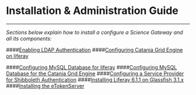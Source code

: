 Installation & Administration Guide
=
-------------------------------------------

*Sections below explain how to install a configure a Science Gateway and all its components:* 

####[Enabling LDAP Authentication](config-ldap-in-liferay)
####[Configuring Catania Grid Engine on liferay](ConfigCTGridEngine)
<!--####[Upgrading Catania Grid Engine from 1.4.21 to 1.5.1](UpgradeCTGridEngine)-->
####[Configuring MySQL Database for liferay](ConfigLportalInMySQL)
####[Configuring MySQL Database for the Catania Grid Engine](ConfigUserTrackingDBInMySQL)
####[Configuring a Service Provider for Shibboleth Authentication](ConfigShibbolethSP) 
####[Installing Liferay 6.1.1 on Glassfish 3.1.x](InstallLiferay611)
####[Installing the eTokenServer](InstalleTokenServer)
